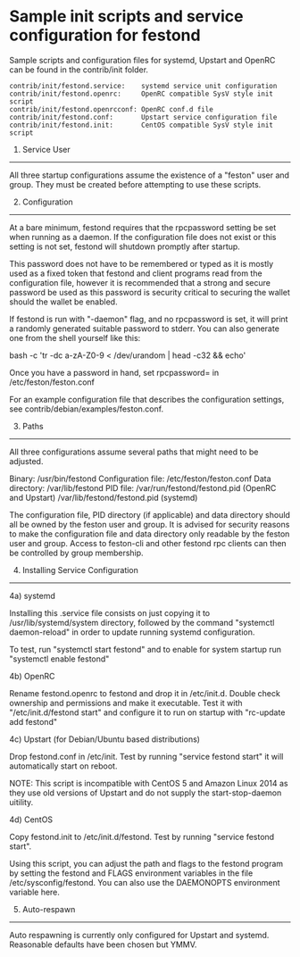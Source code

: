 Sample init scripts and service configuration for festond
==========================================================

Sample scripts and configuration files for systemd, Upstart and OpenRC
can be found in the contrib/init folder.

    contrib/init/festond.service:    systemd service unit configuration
    contrib/init/festond.openrc:     OpenRC compatible SysV style init script
    contrib/init/festond.openrcconf: OpenRC conf.d file
    contrib/init/festond.conf:       Upstart service configuration file
    contrib/init/festond.init:       CentOS compatible SysV style init script

1. Service User
---------------------------------

All three startup configurations assume the existence of a "feston" user
and group.  They must be created before attempting to use these scripts.

2. Configuration
---------------------------------

At a bare minimum, festond requires that the rpcpassword setting be set
when running as a daemon.  If the configuration file does not exist or this
setting is not set, festond will shutdown promptly after startup.

This password does not have to be remembered or typed as it is mostly used
as a fixed token that festond and client programs read from the configuration
file, however it is recommended that a strong and secure password be used
as this password is security critical to securing the wallet should the
wallet be enabled.

If festond is run with "-daemon" flag, and no rpcpassword is set, it will
print a randomly generated suitable password to stderr.  You can also
generate one from the shell yourself like this:

bash -c 'tr -dc a-zA-Z0-9 < /dev/urandom | head -c32 && echo'

Once you have a password in hand, set rpcpassword= in /etc/feston/feston.conf

For an example configuration file that describes the configuration settings,
see contrib/debian/examples/feston.conf.

3. Paths
---------------------------------

All three configurations assume several paths that might need to be adjusted.

Binary:              /usr/bin/festond
Configuration file:  /etc/feston/feston.conf
Data directory:      /var/lib/festond
PID file:            /var/run/festond/festond.pid (OpenRC and Upstart)
                     /var/lib/festond/festond.pid (systemd)

The configuration file, PID directory (if applicable) and data directory
should all be owned by the feston user and group.  It is advised for security
reasons to make the configuration file and data directory only readable by the
feston user and group.  Access to feston-cli and other festond rpc clients
can then be controlled by group membership.

4. Installing Service Configuration
-----------------------------------

4a) systemd

Installing this .service file consists on just copying it to
/usr/lib/systemd/system directory, followed by the command
"systemctl daemon-reload" in order to update running systemd configuration.

To test, run "systemctl start festond" and to enable for system startup run
"systemctl enable festond"

4b) OpenRC

Rename festond.openrc to festond and drop it in /etc/init.d.  Double
check ownership and permissions and make it executable.  Test it with
"/etc/init.d/festond start" and configure it to run on startup with
"rc-update add festond"

4c) Upstart (for Debian/Ubuntu based distributions)

Drop festond.conf in /etc/init.  Test by running "service festond start"
it will automatically start on reboot.

NOTE: This script is incompatible with CentOS 5 and Amazon Linux 2014 as they
use old versions of Upstart and do not supply the start-stop-daemon uitility.

4d) CentOS

Copy festond.init to /etc/init.d/festond. Test by running "service festond start".

Using this script, you can adjust the path and flags to the festond program by
setting the festond and FLAGS environment variables in the file
/etc/sysconfig/festond. You can also use the DAEMONOPTS environment variable here.

5. Auto-respawn
-----------------------------------

Auto respawning is currently only configured for Upstart and systemd.
Reasonable defaults have been chosen but YMMV.
